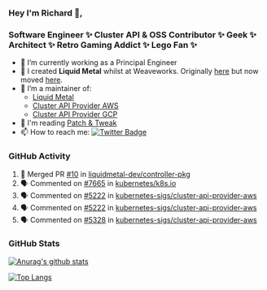 ### Hey I'm Richard 👋, 

<h3 align="left">Software Engineer ✨ Cluster API & OSS Contributor ✨ Geek ✨ Architect ✨ Retro Gaming Addict ✨ Lego Fan ✨</h3>

- 🔭 I’m currently working as a Principal Engineer
- 📯 I created **Liquid Metal** whilst at Weaveworks. Originally [here](https://github.com/weaveworks-liquidmetal) but now moved [here](https://github.com/liquidmetal-dev).
- 👯 I’m a maintainer of:
  -  [Liquid Metal](https://github.com/liquidmetal-dev)
  -  [Cluster API Provider AWS](https://github.com/kubernetes-sigs/cluster-api-provider-aws)
  -  [Cluster API Provider GCP](https://github.com/kubernetes-sigs/cluster-api-provider-gcp)
- 💬 I'm reading [Patch & Tweak](https://bjooks.com/products/patch-tweak-exploring-modular-synthesis)
- 📫 How to reach me: [![Twitter Badge](https://img.shields.io/badge/-@fruit_case-00acee?style=flat&logo=Twitter&logoColor=white)](https://twitter.com/intent/follow?screen_name=fruit_case "Follow on Twitter")

### GitHub Activity 

<!--START_SECTION:activity-->
1. 🎉 Merged PR [#10](https://github.com/liquidmetal-dev/controller-pkg/pull/10) in [liquidmetal-dev/controller-pkg](https://github.com/liquidmetal-dev/controller-pkg)
2. 🗣 Commented on [#7665](https://github.com/kubernetes/k8s.io/issues/7665#issuecomment-2640761360) in [kubernetes/k8s.io](https://github.com/kubernetes/k8s.io)
3. 🗣 Commented on [#5222](https://github.com/kubernetes-sigs/cluster-api-provider-aws/pull/5222#issuecomment-2640749363) in [kubernetes-sigs/cluster-api-provider-aws](https://github.com/kubernetes-sigs/cluster-api-provider-aws)
4. 🗣 Commented on [#5222](https://github.com/kubernetes-sigs/cluster-api-provider-aws/pull/5222#issuecomment-2640625273) in [kubernetes-sigs/cluster-api-provider-aws](https://github.com/kubernetes-sigs/cluster-api-provider-aws)
5. 🗣 Commented on [#5328](https://github.com/kubernetes-sigs/cluster-api-provider-aws/pull/5328#issuecomment-2640617241) in [kubernetes-sigs/cluster-api-provider-aws](https://github.com/kubernetes-sigs/cluster-api-provider-aws)
<!--END_SECTION:activity-->

### GitHub Stats

[![Anurag's github stats](https://github-readme-stats.vercel.app/api?username=richardcase&count_private=true&show_icons=true)](https://github.com/anuraghazra/github-readme-stats)

[![Top Langs](https://github-readme-stats.vercel.app/api/top-langs/?username=richardcase&hide=html&layout=compact)](https://github.com/anuraghazra/github-readme-stats)
